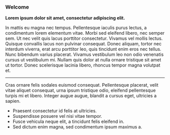### Welcome

**Lorem ipsum dolor sit amet, consectetur adipiscing elit.**

In mattis eu magna nec tempus. Pellentesque iaculis purus lectus, a condimentum lorem elementum vitae. Morbi sed eleifend libero, nec semper sem. Ut nec velit quis lacus porttitor consectetur. Vivamus vel mollis lectus. Quisque convallis lacus non pulvinar consequat. Donec aliquam, tortor nec interdum viverra, erat arcu porttitor leo, quis tincidunt enim eros nec tellus. Nunc bibendum varius placerat. Vivamus vestibulum leo non odio venenatis cursus ut vestibulum mi. Nullam quis dolor at nulla ornare tristique sit amet ut tortor. Donec scelerisque lacinia libero, rhoncus tempor magna volutpat et.

<hr />

Cras ornare felis sodales euismod consequat. Pellentesque placerat, velit vitae aliquet consequat, urna ipsum tristique odio, eleifend pellentesque turpis mi et libero. Integer augue augue, blandit a cursus eget, ultricies a sapien. 
- Praesent consectetur id felis at ultricies. 
- Suspendisse posuere vel nisi vitae tempor. 
- Fusce vehicula neque elit, a tincidunt felis eleifend in. 
- Sed dictum enim magna, sed condimentum ipsum maximus a.
